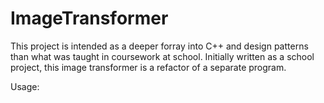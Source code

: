 # ImageTransformer
This project is intended as a deeper forray into C++ and design patterns than what was taught in coursework at school. Initially written as a school project, this image transformer is a refactor of a separate program.

Usage: 
